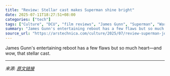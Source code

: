 ```yaml
---
title: "Review: Stellar cast makes Superman shine bright"
date: 2025-07-11T18:27:51+08:00
categories: ["tech"]
tags: ["Culture", "DCU", "film reviews", "James Gunn", "Superman", "Warner Bros."]
summary: "James Gunn's entertaining reboot has a few flaws but so much heart—and wow, that stellar cast."
source_url: "https://arstechnica.com/culture/2025/07/review-superman-joyfully-embraces-its-comic-book-roots/"
---
```


James Gunn's entertaining reboot has a few flaws but so much heart—and wow, that stellar cast.

---

*来源: [原文链接](https://arstechnica.com/culture/2025/07/review-superman-joyfully-embraces-its-comic-book-roots/)*
